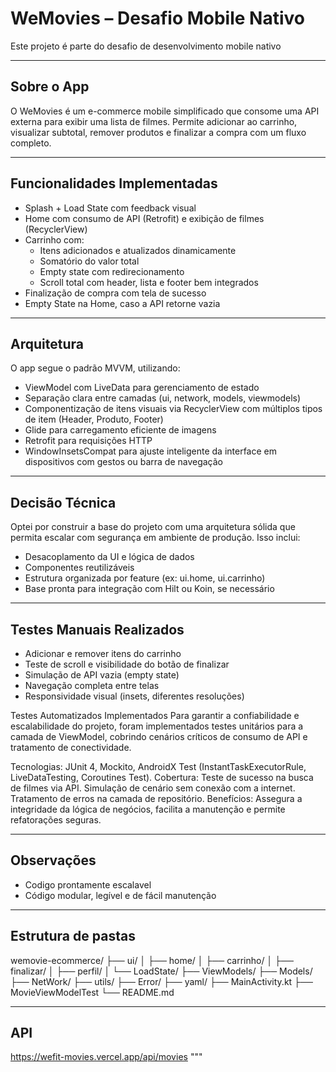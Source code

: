 # WeMovies – Desafio Mobile Nativo

Este projeto é parte do desafio de desenvolvimento mobile nativo 

---

## Sobre o App

O WeMovies é um e-commerce mobile simplificado que consome uma API externa para exibir uma lista de filmes. Permite adicionar ao carrinho, visualizar subtotal, remover produtos e finalizar a compra com um fluxo completo.

---

## Funcionalidades Implementadas

- Splash + Load State com feedback visual
- Home com consumo de API (Retrofit) e exibição de filmes (RecyclerView)
- Carrinho com:
  - Itens adicionados e atualizados dinamicamente
  - Somatório do valor total
  - Empty state com redirecionamento
  - Scroll total com header, lista e footer bem integrados
- Finalização de compra com tela de sucesso
- Empty State na Home, caso a API retorne vazia

---

## Arquitetura

O app segue o padrão MVVM, utilizando:

- ViewModel com LiveData para gerenciamento de estado
- Separação clara entre camadas (ui, network, models, viewmodels)
- Componentização de itens visuais via RecyclerView com múltiplos tipos de item (Header, Produto, Footer)
- Glide para carregamento eficiente de imagens
- Retrofit para requisições HTTP
- WindowInsetsCompat para ajuste inteligente da interface em dispositivos com gestos ou barra de navegação

---

## Decisão Técnica

Optei por construir a base do projeto com uma arquitetura sólida que permita escalar com segurança em ambiente de produção. Isso inclui:

- Desacoplamento da UI e lógica de dados
- Componentes reutilizáveis
- Estrutura organizada por feature (ex: ui.home, ui.carrinho)
- Base pronta para integração com Hilt ou Koin, se necessário



---

## Testes Manuais Realizados

- Adicionar e remover itens do carrinho
- Teste de scroll e visibilidade do botão de finalizar
- Simulação de API vazia (empty state)
- Navegação completa entre telas
- Responsividade visual (insets, diferentes resoluções)


Testes Automatizados Implementados
Para garantir a confiabilidade e escalabilidade do projeto, foram implementados testes unitários para a camada de ViewModel, cobrindo cenários críticos de consumo de API e tratamento de conectividade.

Tecnologias: JUnit 4, Mockito, AndroidX Test (InstantTaskExecutorRule, LiveDataTesting, Coroutines Test).
Cobertura:
Teste de sucesso na busca de filmes via API.
Simulação de cenário sem conexão com a internet.
Tratamento de erros na camada de repositório.
Benefícios: Assegura a integridade da lógica de negócios, facilita a manutenção e permite refatorações seguras.

---

## Observações

- Codigo prontamente escalavel
- Código modular, legível e de fácil manutenção

---

## Estrutura de pastas

wemovie-ecommerce/
├── ui/
│   ├── home/
│   ├── carrinho/
│   ├── finalizar/
│   ├── perfil/
│   └── LoadState/
├── ViewModels/
├── Models/
├── NetWork/
├── utils/
├── Error/
├── yaml/
├── MainActivity.kt
├── MovieViewModelTest
└── README.md

---

## API

https://wefit-movies.vercel.app/api/movies
"""
